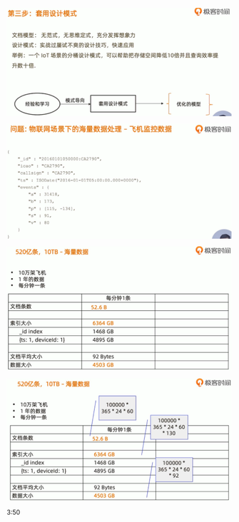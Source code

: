 ![1646643429134](README/1646643429134.png)

![1646643481654](README/1646643481654.png)

![1646643511659](README/1646643511659.png)

![1646643545550](README/1646643545550.png)

3:50